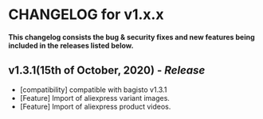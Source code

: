 # CHANGELOG for v1.x.x

#### This changelog consists the bug & security fixes and new features being included in the releases listed below.

## **v1.3.1(15th of October, 2020)** - _Release_

- [compatibility] compatible with bagisto v1.3.1
- [Feature] Import of aliexpress variant images.
- [Feature] Import of aliexpress product videos.